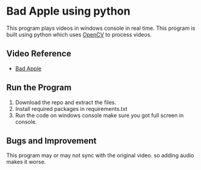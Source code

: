 <h1>Bad Apple using python</h1>

<p>This program plays videos in windows console in real time. This program is built using python which uses <a href="https://docs.opencv.org/master/" target="_blank">OpenCV</a> to process videos.</p>

<h2>Video Reference</h2>
<ul>
  <li><a href='https://youtu.be/FtutLA63Cp8' target="_blank">Bad Apple</a></li>
</ul>

<h2>Run the Program</h2>

<ol>
  <li>Download the repo and extract the files.</li>
  <li>Install required packages in requirements.txt
  <li>Run the code on windows console make sure you got full screen in console.</li>
</ol>

<h2>Bugs and Improvement</h2>
<p>This program may or may not sync with the original video. so adding audio makes it worse.</p>
